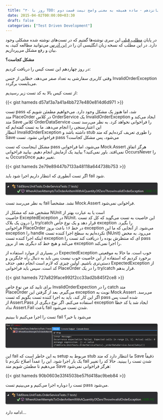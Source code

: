 ```yaml
---
 title: "۳۰ روز با TDD: روز پانزدهم - ساده همیشه به معنی واضح نیست قسمت دوم" 
 date: 2015-04-02T00:00:00+03:30
 draft: false 
 categories: ["Test Driven Development"]
---
```


در پایان [مطلب قبلی](/post/113-۳۰-روز-با-tdd--روز-چهاردهم---ساده-همیشه-به-معنی-واضح-نیست-قسمت-اول/) این سری نوشته‌ها گفتیم که در تست‌های نوشته شده مشکلی وجود دارد. در این مطلب که نسخه زبان انگلیسی آن را در [این آدرس](http://blogs.telerik.com/james-bender/posts.aspx/13-10-21/30-days-of-tdd-day-15---simple-does-not-always-mean-obvious-pt-2) می‌توانید مطالعه کنید، به بیان و رفع مشکل می‌پردازیم.



**مشکل کجاست؟**



در روز چهاردهم این تست کیس را دریافت کردیم:



وقتی کاربری سفارشی به تعداد صفر می‌دهد، خطایی از جنس InvalidOrderException می‌بایست برگردد.



از تست کیس بالا به کد تست زیر رسیدیم:

{{< gist hameds d57af3a7a41a4bb727e480e814d6d971 >}}

تست pass‌ شد، اما هنوز یک مشکل وجود دارد. می‌خواهیم مطمئن شویم که متد PlaceOrder در کلاس OrderService یک InvalidOrderException ایجاد می‌کند و متد Save کلاس OrderDataService را فراخوانی نخواهد کرد. به نظر می‌رسد تست این اعتبارسنجی را انجام می‌دهد. ما به تست گفته‌ایم که انتظار InvalidOrderException داشته باشد و stub را طوری تعریف کرده‌ایم که متد Save فراخوانی نشود. تست pass می‌شود، پس مشکل کجاست؟



مشکل اینجاست که تست pass می‌شود، اما فراخوانی Mock.Assert هرگز اتفاق نمی‌افتد. باور نمی‌کنید؟ بیایید یک آزمایش انجام دهیم. بیایید فراخوانی OccursNever را به OccursOnce تغییر دهیم.


{{< gist hameds 2e79e89447b7133a48118a644738b753 >}}


اگر تست آنطوری که انتظار داریم اجرا شود باید fail شود.



![](/oldimg/image_thumb1DE14E348D2CD.png)

به نظر می‌رسد تست fail نشد. مشخصاً Mock.Assert فراخوانی نمی‌شود.





مشخص شد که مشکل از NUnit است یا به عبارت بهتر از خاصیت ExceptedException در NUnit. این خاصیت به تست می‌گوید که کل کد تست را درون یک بلاک try/catch قرار دهد و یک نوع خاص exception را بگیرد. فراخوانی PlaceOrder در خط ۱۶ باعث بروز exception می‌شود. از آنجایی که ما این exception را handle نکرده‌ایم به سطح اجرا کننده تست (NUnit) می‌رود. به محض اینکه اجرا کننده تست exception ای که منتظرش بوده را دریافت کند تست را pass می‌کند و هیچ خط کد دیگری بعد از بروز exception را اجرا نمی‌کند.



در بسیاری از موارد استفاده از ExpectedException خوب است. ما حالا به موقعیتی برخورد کردیم که استفاده از این خاصیت خوب نیست پس باید به دنبال راه جایگزین و دستی‌تری باشیم. اولین چیزی که لازم است انجام دهم، حذف ExpectedException از کد است. سپس باید فراخوانی PlaceOrder را در یک try/catch قرار بدهم.


{{< gist hameds 727a829face992f2cc33ad2b845f2ce8 >}}

برای تایید کد من نوع خاص InvalidOrderExpection را در catch متد PlaceOrder می‌گیرم. بعد از گرفتن این exception نوبت به Mock.Assert می‌رسد. اگر این کار کند، باید به اجرا کننده تست بگویم که تست pass شده است پس از Assert.Pass استفاده می‌کنم. اگر نوع دیگری از exception ایجاد شد یا کد خطا نداد Assert.Fail باعث fail شدن تست می‌شود.



تست را اجرا می‌کنیم تا ببینیم fail می‌شود یا خیر؟



![](/oldimg/1_image_thumb367016D1AC4C4.png)

این fail به این خاطر است که setup مربوط به stub ما انتظار دارد که متد Save ذقیقاً یک بار اجرا شود. این را عمداً اصلاح نکردم تا fail شدن تست را ببینید. حالا کد را تغییر می‌دهیم تا مطمئن شویم متد Save هرگز فراخوانی نمی‌شود:




{{< gist hameds 90b0603e33f4503be57fd418ac9beb84 >}}


تست را دوباره اجرا می‌کنیم و می‌بینیم تست pass می‌شود.







![](/oldimg/image_thumb554BB9A300DBD.png)







ادامه دارد...

